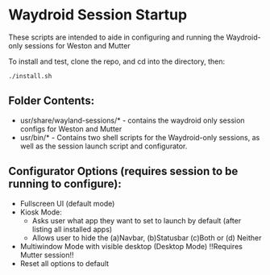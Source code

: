 # Waydroid Session Startup

These scripts are intended to aide in configuring and running the Waydroid-only sessions for Weston and Mutter

To install and test, clone the repo, and cd into the directory, then:

	./install.sh

## Folder Contents:

 - usr/share/wayland-sessions/* - contains the waydroid only session configs for Weston and Mutter
 - usr/bin/* - Contains two shell scripts for the Waydroid-only sessions, as well as the session launch script and configurator. 
 
## Configurator Options (requires session to be running to configure):
 - Fullscreen UI (default mode)
 - Kiosk Mode:
 	- Asks user what app they want to set to launch by default (after listing all installed apps)
 	- Allows user to hide the (a)Navbar, (b)Statusbar (c)Both or (d) Neither
 - Multiwindow Mode with visible desktop (Desktop Mode) !!Requires Mutter session!!
 - Reset all options to default
